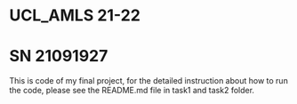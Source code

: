 # UCL_AMLS 21-22
# SN 21091927

This is code of my final project, for the detailed instruction about how to run the code, please see the README.md file in task1 and task2 folder.
